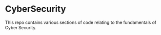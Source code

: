 # CyberSecurity
This repo contains various sections of code relating to the fundamentals of Cyber Security.
